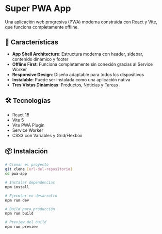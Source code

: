 # Super PWA App

Una aplicación web progresiva (PWA) moderna construida con React y Vite, que funciona completamente offline.

## 🚀 Características

- **App Shell Architecture**: Estructura moderna con header, sidebar, contenido dinámico y footer
- **Offline First**: Funciona completamente sin conexión gracias al Service Worker
- **Responsive Design**: Diseño adaptable para todos los dispositivos
- **Instalable**: Puede ser instalada como una aplicación nativa
- **Tres Vistas Dinámicas**: Productos, Noticias y Tareas

## 🛠️ Tecnologías

- React 18
- Vite 5
- Vite PWA Plugin
- Service Worker
- CSS3 con Variables y Grid/Flexbox

## 📦 Instalación

```bash
# Clonar el proyecto
git clone [url-del-repositorio]
cd pwa-app

# Instalar dependencias
npm install

# Ejecutar en desarrollo
npm run dev

# Build para producción
npm run build

# Preview del build
npm run preview